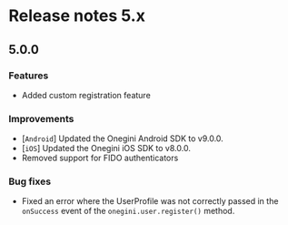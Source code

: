 # Release notes 5.x

## 5.0.0

### Features
- Added custom registration feature

### Improvements
- [`Android`] Updated the Onegini Android SDK to v9.0.0.
- [`iOS`] Updated the Onegini iOS SDK to v8.0.0.
- Removed support for FIDO authenticators

### Bug fixes
- Fixed an error where the UserProfile was not correctly passed in the `onSuccess` event of the `onegini.user.register()` method. 
